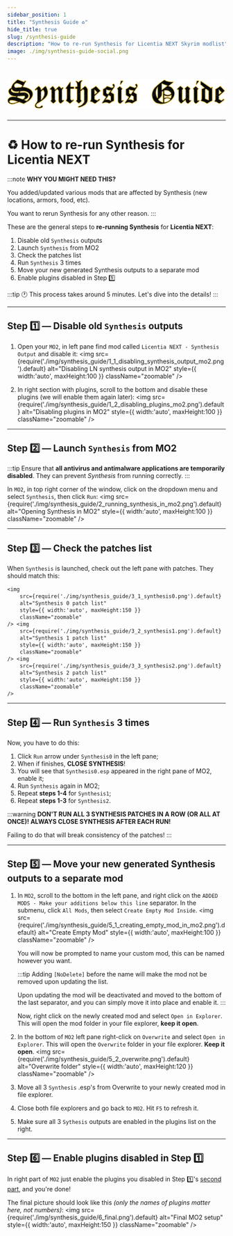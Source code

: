 ```yaml
---
sidebar_position: 1
title: "Synthesis Guide ♻️"
hide_title: true
slug: /synthesis-guide
description: "How to re-run Synthesis for Licentia NEXT Skyrim modlist"
image: ./img/synthesis-guide-social.png
---
```


# ![Synthesis Guide](./img/synthesis-guide.png)

---

# ♻️ How to re-run Synthesis for Licentia NEXT

:::note
**WHY YOU MIGHT NEED THIS?**

You added/updated various mods that are affected by Synthesis (new locations, armors, food, etc).

You want to rerun Synthesis for any other reason.
:::

These are the general steps to **re-running Synthesis** for **Licentia NEXT**:
1. Disable old `Synthesis` outputs
2. Launch `Synthesis` from MO2
3. Check the patches list
4. Run `Synthesis` 3 times
5. Move your new generated Synthesis outputs to a separate mod
6. Enable plugins disabled in Step :one:

:::tip
:clock1: This process takes around 5 minutes. Let's dive into the details!
:::

---

## Step :one: &mdash; Disable old `Synthesis` outputs

1. Open your `MO2`, in left pane find mod called `Licentia NEXT - Synthesis Output` and disable it:
    <img 
        src={require('./img/synthesis_guide/1_1_disabling_synthesis_output_mo2.png').default}
        alt="Disabling LN synthesis output in MO2"
        style={{ width:'auto', maxHeight:100 }}
        className="zoomable"
    />

2. In right section with plugins, scroll to the bottom and disable these plugins (we will enable them again later):
    <img 
        src={require('./img/synthesis_guide/1_2_disabling_plugins_mo2.png').default}
        alt="Disabling plugins in MO2"
        style={{ width:'auto', maxHeight:100 }}
        className="zoomable"
    />

---

## Step :two: &mdash; Launch `Synthesis` from MO2

:::tip
Ensure that **all antivirus and antimalware applications are temporarily disabled**. They can prevent _Synthesis_ from running correctly.
:::

In `MO2`, in top right corner of the window, click on the dropdown menu and select `Synthesis`, then click `Run`:
    <img 
        src={require('./img/synthesis_guide/2_running_synthesis_in_mo2.png').default}
        alt="Opening Synthesis in MO2"
        style={{ width:'auto', maxHeight:100 }}
        className="zoomable"
    />

---

## Step :three: &mdash; Check the patches list

When `Synthesis` is launched, check out the left pane with patches. They should match this:

    <img 
        src={require('./img/synthesis_guide/3_1_synthesis0.png').default}
        alt="Synthesis 0 patch list"
        style={{ width:'auto', maxHeight:150 }}
        className="zoomable"
    /> <img 
        src={require('./img/synthesis_guide/3_2_synthesis1.png').default}
        alt="Synthesis 1 patch list"
        style={{ width:'auto', maxHeight:150 }}
        className="zoomable"
    /> <img 
        src={require('./img/synthesis_guide/3_3_synthesis2.png').default}
        alt="Synthesis 2 patch list"
        style={{ width:'auto', maxHeight:150 }}
        className="zoomable"
    />

---

## Step :four: &mdash; Run `Synthesis` 3 times

Now, you have to do this:

1. Click `Run` arrow under `Synthesis0` in the left pane;
2. When if finishes, **CLOSE SYNTHESIS**!
3. You will see that `Synthesis0.esp` appeared in the right pane of MO2, enable it;
4. Run `Synthesis` again in MO2;
5. Repeat **steps 1-4** for `Synthesis1`;
6. Repeat **steps 1-3** for `Synthesis2`.

:::warning
**DON'T RUN ALL 3 SYNTHESIS PATCHES IN A ROW (OR ALL AT ONCE)! ALWAYS CLOSE SYNTHESIS AFTER EACH RUN!**

Failing to do that will break consistency of the patches!
:::

---

## Step :five: &mdash; Move your new generated Synthesis outputs to a separate mod

1. In `MO2`, scroll to the bottom in the left pane, and right click on the `ADDED MODS - Make your additions below this line` separator. In the submenu, click `All Mods`, then select `Create Empty Mod Inside`.
    <img 
        src={require('./img/synthesis_guide/5_1_creating_empty_mod_in_mo2.png').default}
        alt="Create Empty Mod"
        style={{ width:'auto', maxHeight:100 }}
        className="zoomable"
    />

    You will now be prompted to name your custom mod, this can be named however you want.

    :::tip
    Adding `[NoDelete]` before the name will make the mod not be removed upon updating the list.

    Upon updating the mod will be deactivated and moved to the bottom of the last separator, and you can simply move it into place and enable it.
    :::

    Now, right click on the newly created mod and select `Open in Explorer`. This will open the mod folder in your file explorer, **keep it open**.

2. In the bottom of `MO2` left pane right-click on `Overwrite` and select `Open in Explorer`. This will open the `Overwrite` folder in your file explorer. **Keep it open**.
    <img 
        src={require('./img/synthesis_guide/5_2_overwrite.png').default}
        alt="Overwrite folder"
        style={{ width:'auto', maxHeight:120 }}
        className="zoomable"
    />

3. Move all 3 `Synthesis` .esp's from Overwrite to your newly created mod in file explorer.

4. Close both file explorers and go back to `MO2`. Hit `F5` to refresh it.

5. Make sure all 3 `Sythesis` outputs are enabled in the plugins list on the right.

---

## Step :six: &mdash; Enable plugins disabled in Step :one:

In right part of `MO2` just enable the plugins you disabled in Step :one:'s [second part](#step-one--disable-old-synthesis-outputs), and you're done!

The final picture should look like this *(only the names of plugins matter here, not numbers)*:
    <img 
        src={require('./img/synthesis_guide/6_final.png').default}
        alt="Final MO2 setup"
        style={{ width:'auto', maxHeight:150 }}
        className="zoomable"
    />
